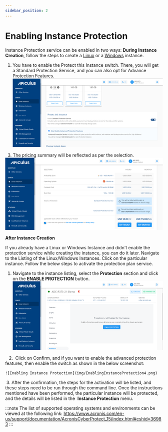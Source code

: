 ```yaml
---
sidebar_position: 2
---
```

# Enabling Instance Protection

Instance Protection service can be enabled in two ways:
**During Instance Creation**, follow the steps to create a [Linux](/docs/Subscribers/Compute/LinuxInstances/CreatingLinuxInstances) or a [Windows](/docs/Subscribers/Compute/WindowsInstances/CreatingWindowsInstances) instance.
1. You have to enable the Protect this Instance switch. There, you will get a Standard Protection Service, and you can also opt for Advance Protection Features. 
	![Enabling Instance Protection](img/EnablingInstanceProtection1.png)

  3. The pricing summary will be reflected as per the selection.
    ![Enabling Instance Protection](img/EnablingInstanceProtection2.png)

**After Instance Creation**

If you already have a Linux or Windows Instance and didn't enable the protection service while creating the instance, you can do it later. Navigate to the Listing of the Linux/Windows Instances. Click on the particular instance. Follow the below steps to activate the protection plan service.

1. Navigate to the instance listing, select the **Protection** section and click on the **ENABLE PROTECTION** button.
    ![Enabling Instance Protection](img/EnablingInstanceProtection3.png)

   2.  Click on Confirm, and if you want to enable the advanced protection features, then enable the switch as shown in the below screenshot:

    ![Enabling Instance Protection](img/EnablingInstanceProtection4.png)
 3. After the confirmation, the steps for the activation will be listed, and these steps need to be run through the command line. Once the instructions mentioned have been performed, the particular instance will be protected, and the details will be listed in the  **Instance Protection** menu.

:::note
The list of supported operating systems and environments can be viewed at the following link:
https://www.acronis.com/en-us/support/documentation/AcronisCyberProtect_15/index.html#cshid=36983
:::




